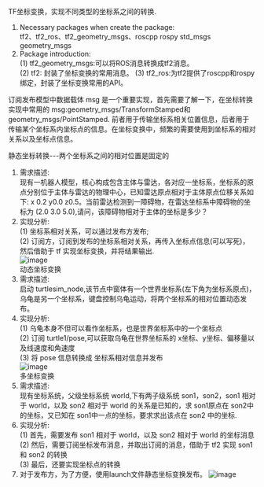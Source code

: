 TF坐标变换，实现不同类型的坐标系之间的转换.  
1. Necessary packages when create the package:  
   tf2、tf2_ros、tf2_geometry_msgs、roscpp rospy std_msgs geometry_msgs
2. Package introduction:  
   (1) tf2_geometry_msgs:可以将ROS消息转换成tf2消息。  
   (2) tf2: 封装了坐标变换的常用消息。 
   (3) tf2_ros:为tf2提供了roscpp和rospy绑定，封装了坐标变换常用的API。 

订阅发布模型中数据载体 msg 是一个重要实现，首先需要了解一下，在坐标转换实现中常用的 msg:geometry_msgs/TransformStamped和geometry_msgs/PointStamped. 前者用于传输坐标系相关位置信息，后者用于传输某个坐标系内坐标点的信息。在坐标变换中，频繁的需要使用到坐标系的相对关系以及坐标点信息。  

静态坐标转换---两个坐标系之间的相对位置是固定的  
1. 需求描述:  
   现有一机器人模型，核心构成包含主体与雷达，各对应一坐标系，坐标系的原点分别位于主体与雷达的物理中心，已知雷达原点相对于主体原点位移关系如下: x 0.2 y0.0 z0.5。当前雷达检测到一障碍物，在雷达坐标系中障碍物的坐标为 (2.0 3.0 5.0),请问，该障碍物相对于主体的坐标是多少？ 
2. 实现分析:  
   (1) 坐标系相对关系，可以通过发布方发布;  
   (2) 订阅方，订阅到发布的坐标系相对关系，再传入坐标点信息(可以写死)，然后借助于 tf 实现坐标变换，并将结果输出.  
![image](https://github.com/wenkaifool/ROS_turtleplay/blob/master/Qt_turtle_service/demo/ROS_demo/tf_demo/image/static_tf_in_rviz.png)  
动态坐标变换  
1. 需求描述:  
   启动 turtlesim_node,该节点中窗体有一个世界坐标系(左下角为坐标系原点)，乌龟是另一个坐标系，键盘控制乌龟运动，将两个坐标系的相对位置动态发布。 
2. 实现分析:  
   (1) 乌龟本身不但可以看作坐标系，也是世界坐标系中的一个坐标点  
   (2) 订阅 turtle1/pose,可以获取乌龟在世界坐标系的 x坐标、y坐标、偏移量以及线速度和角速度  
   (3) 将 pose 信息转换成 坐标系相对信息并发布  
![image](https://github.com/wenkaifool/ROS_turtleplay/blob/master/Qt_turtle_service/demo/ROS_demo/tf_demo/image/dynamic_tf_in_rviz.png)  
多坐标变换  
1. 需求描述:  
   现有坐标系统，父级坐标系统 world,下有两子级系统 son1，son2，son1 相对于 world，以及 son2 相对于 world 的关系是已知的，求 son1原点在 son2中的坐标，又已知在 son1中一点的坐标，要求求出该点在 son2 中的坐标.  
2. 实现分析:  
   (1) 首先，需要发布 son1 相对于 world，以及 son2 相对于 world 的坐标消息  
   (2) 然后，需要订阅坐标发布消息，并取出订阅的消息，借助于 tf2 实现 son1 和 son2 的转换  
   (3) 最后，还要实现坐标点的转换  
3. 对于发布方，为了方便，使用launch文件静态坐标变换发布。
![image](https://github.com/wenkaifool/ROS_turtleplay/blob/master/Qt_turtle_service/demo/ROS_demo/tf_demo/image/multi_tf_in_rviz.png)  
